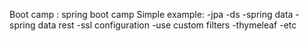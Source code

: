 Boot camp : spring boot camp
Simple example:
-jpa
-ds
-spring data
-spring data rest
-ssl configuration
-use custom filters
-thymeleaf
-etc

